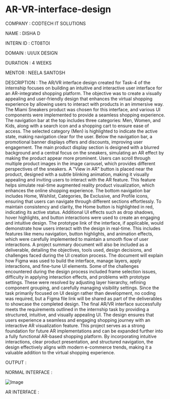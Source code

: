 # AR-VR-interface-design

COMPANY : CODTECH IT SOLUTIONS

NAME : DISHA D

INTERN ID : CT08TOI

DOMAIN : UI/UX DESIGN

DURATION : 4 WEEKS

MENTOR : NEELA SANTOSH

DESCRIPTION : The AR/VR interface design created for Task-4 of the internship focuses on building an intuitive and interactive user interface for an AR-integrated shopping platform. The objective was to create a visually appealing and user-friendly design that enhances the virtual shopping experience by allowing users to interact with products in an immersive way. The Miami Sneakers product was chosen for this interface, and various UI components were implemented to provide a seamless shopping experience. The navigation bar at the top includes three categories: Men, Women, and Kids, along with a search icon and a shopping cart to ensure ease of access. The selected category (Men) is highlighted to indicate the active state, making navigation clear for the user. Below the navigation bar, a promotional banner displays offers and discounts, improving user engagement. The main product display section is designed with a blurred background and a central focus on the sneakers, simulating an AR effect by making the product appear more prominent. Users can scroll through multiple product images in the image carousel, which provides different perspectives of the sneakers. A "View in AR" button is placed near the product, designed with a subtle blinking animation, making it visually appealing and inviting users to interact with the AR feature. This feature helps simulate real-time augmented reality product visualization, which enhances the online shopping experience. The bottom navigation bar includes Home, Wishlist, Categories, Be Exclusive, and Profile icons, ensuring that users can navigate through different sections effortlessly. To maintain consistency and clarity, the Home button is highlighted in red, indicating its active status. Additional UI effects such as drop shadows, hover highlights, and button interactions were used to create an engaging and intuitive design. The prototype link of the interface, if applicable, would demonstrate how users interact with the design in real-time. This includes features like menu navigation, button highlights, and animation effects, which were carefully implemented to maintain a smooth flow of user interactions. A project summary document will also be included as a deliverable, detailing the objectives, tools used, design decisions, and challenges faced during the UI creation process. The document will explain how Figma was used to build the interface, manage layers, apply interactions, and fine-tune UI elements. Some of the challenges encountered during the design process included frame selection issues, difficulty in applying interaction effects, and problems with prototype settings. These were resolved by adjusting layer hierarchy, refining component grouping, and carefully managing visibility settings. Since the task primarily focused on UI design rather than development, no coding was required, but a Figma file link will be shared as part of the deliverables to showcase the completed design. The final AR/VR interface successfully meets the requirements outlined in the internship task by providing a structured, intuitive, and visually appealing UI. The design ensures that users experience a seamless and engaging shopping journey with an interactive AR visualization feature. This project serves as a strong foundation for future AR implementations and can be expanded further into a fully functional AR-based shopping platform. By incorporating intuitive interactions, clear product presentation, and structured navigation, the design effectively aligns with modern e-commerce trends, making it a valuable addition to the virtual shopping experience.

OUTPUT : 

NORMAL INTERFACE : 

![Image](https://github.com/user-attachments/assets/00f92a10-4763-4221-8f3e-9ea9d74988a7)

AR INTERFACE : 

